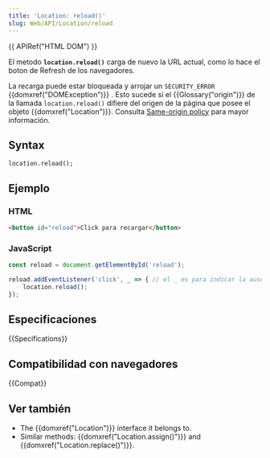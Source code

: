 ```yaml
---
title: 'Location: reload()'
slug: Web/API/Location/reload
---
```


{{ APIRef("HTML DOM") }}

El metodo **`location.reload()`** carga de nuevo la URL actual, como lo hace el boton de Refresh de los navegadores.

La recarga puede estar bloqueada y arrojar un `SECURITY_ERROR` {{domxref("DOMException")}} . Esto sucede si el {{Glossary("origin")}} de la llamada `location.reload()` difiere del origen de la página que posee el objeto {{domxref("Location")}}. Consulta [Same-origin policy](/es/docs/Web/Security/Same-origin_policy) para mayor información.

## Syntax

```
location.reload();
```

## Ejemplo

### HTML

```html
<button id="reload">Click para recargar</button>
```

### JavaScript

```js
const reload = document.getElementById('reload');

reload.addEventListener('click', _ => { // el _ es para indicar la ausencia de parametros
    location.reload();
});
```

## Especificaciones

{{Specifications}}

## Compatibilidad con navegadores

{{Compat}}

## Ver también

- The {{domxref("Location")}} interface it belongs to.
- Similar methods: {{domxref("Location.assign()")}} and {{domxref("Location.replace()")}}.
